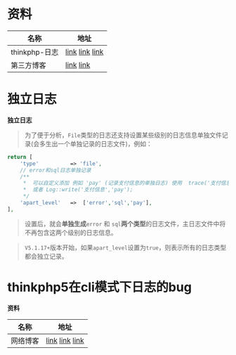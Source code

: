 # 资料

| 名称          | 地址                                                         |
| ------------- | ------------------------------------------------------------ |
| thinkphp-日志 | [link](https://www.kancloud.cn/manual/thinkphp5_1/354093#_57)  [link](https://www.kancloud.cn/thinkphp/thinkphp5-guide/90120)  [link](https://www.kancloud.cn/a173512/thinkphp5/1806736) |
| 第三方博客    | [link](https://my.oschina.net/u/4361306/blog/3477786)  [link](https://xjwblog.com/?p=601) |

# 独立日志

**独立日志**

> 为了便于分析，`File`类型的日志还支持设置某些级别的日志信息单独文件记录(会多生出一个单独记录的日志文件)，例如：

```php
return [
    'type'          => 'file', 
    // error和sql日志单独记录
    /**
     *  可以自定义添加 例如 'pay' (记录支付信息的单独日志) 使用  trace('支付信息','pay'); 
     *  或者 Log::write('支付信息','pay');
     */
    'apart_level'   =>  ['error','sql','pay'], 
],
```

> 设置后，就会**单独生成**`error` 和 `sql`**两个类型**的日志文件，主日志文件中将不再包含这两个级别的日志信息。

> `V5.1.17+`版本开始，如果`apart_level`设置为`true`，则表示所有的日志类型都会独立记录。

#  thinkphp5在cli模式下日志的bug

**资料**

| 名称     | 地址                                                         |
| -------- | ------------------------------------------------------------ |
| 网络博客 | [link](http://blog.loldan.com/php/3.html) [link](https://www.dounaite.com/article/6254bde63351efabace624ce.html) [link](https://blog.csdn.net/CsdnGame/article/details/113494045?spm=1001.2101.3001.6661.1&utm_medium=distribute.pc_relevant_t0.none-task-blog-2%7Edefault%7ECTRLIST%7Edefault-1-113494045-blog-104754111.pc_relevant_multi_platform_whitelistv3&depth_1-utm_source=distribute.pc_relevant_t0.none-task-blog-2%7Edefault%7ECTRLIST%7Edefault-1-113494045-blog-104754111.pc_relevant_multi_platform_whitelistv3&utm_relevant_index=1) |

